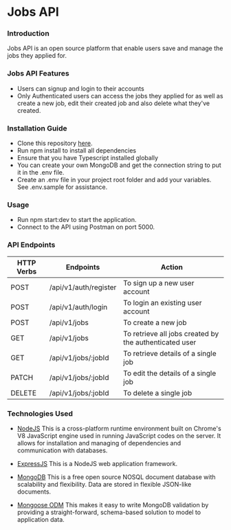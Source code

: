 # Jobs API

### Introduction

Jobs API is an open source platform that enable users save and manage the jobs they applied for.

### Jobs API Features

-   Users can signup and login to their accounts
-   Only Authenticated users can access the jobs they applied for as well as create a new job, edit their created job and also delete what they've created.

### Installation Guide

-   Clone this repository [here](https://github.com/amniuelmohamed/jobs-api.git).
-   Run npm install to install all dependencies
-   Ensure that you have Typescript installed globally
-   You can create your own MongoDB and get the connection string to put it in the .env file.
-   Create an .env file in your project root folder and add your variables. See .env.sample for assistance.

### Usage

-   Run npm start:dev to start the application.
-   Connect to the API using Postman on port 5000.

### API Endpoints

| HTTP Verbs | Endpoints             | Action                                                 |
| ---------- | --------------------- | ------------------------------------------------------ |
| POST       | /api/v1/auth/register | To sign up a new user account                          |
| POST       | /api/v1/auth/login    | To login an existing user account                      |
| POST       | /api/v1/jobs          | To create a new job                                    |
| GET        | /api/v1/jobs          | To retrieve all jobs created by the authenticated user |
| GET        | /api/v1/jobs/:jobId   | To retrieve details of a single job                    |
| PATCH      | /api/v1/jobs/:jobId   | To edit the details of a single job                    |
| DELETE     | /api/v1/jobs/:jobId   | To delete a single job                                 |

### Technologies Used

-   [NodeJS](https://nodejs.org/) This is a cross-platform runtime environment built on Chrome's V8 JavaScript engine used in running JavaScript codes on the server. It allows for installation and managing of dependencies and communication with databases.

-   [ExpressJS](https://www.expresjs.org/) This is a NodeJS web application framework.

-   [MongoDB](https://www.mongodb.com/) This is a free open source NOSQL document database with scalability and flexibility. Data are stored in flexible JSON-like documents.

-   [Mongoose ODM](https://mongoosejs.com/) This makes it easy to write MongoDB validation by providing a straight-forward, schema-based solution to model to application data.
